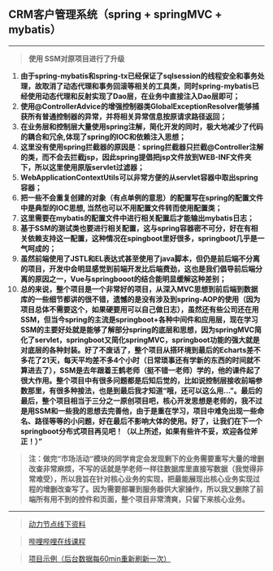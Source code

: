 ## CRM客户管理系统（**spring + springMVC + mybatis**）
***
> **使用 SSM对原项目进行了升级**
1. **由于spring-mybatis和spring-tx已经保证了sqlsession的线程安全和事务处理，故取消了动态代理和事务回滚等相关的工具类，同时spring-mybatis已经使用动态代理和反射实现了Dao层，在业务中直接注入Dao层即可；**
2. **使用@ControllerAdvice的增强控制器类GlobalExceptionResolver能够捕获所有普通控制器的异常，并将相关异常信息按原请求路径返回；**      
3. **在业务层和控制层大量使用spring注解，简化开发的同时，极大地减少了代码的耦合和冗余,体现了spring的IOC和依赖注入思想；**        
4. **这里没有使用spring拦截器的原因是：spring拦截器只拦截@Controller注解的类，而不会去拦截jsp，因此spring提倡把jsp文件放到WEB-INF文件夹下，所以这里使用原版servlet过滤器；**          
5. **WebApplicationContextUtils可以非常方便的从servlet容器中取出spring容器；**      
6. **把一些不会重复创建的对象（有点单例的意思）的配置写在spring的配置文件中是典型的IOC思想, 当然也可以不用配置文件转而使用配置类；**     
7. **这里需要在mybatis的配置文件中进行相关配置后才能输出mybatis日志；**
8. **基于SSM的测试类也要进行相关配置，这与spring容器密不可分，好在有相关依赖支持这一配置，这种情况在spingboot里好很多，springboot几乎是一气呵成的；**
9. **虽然前端使用了JSTL和EL表达式甚至使用了java脚本，但仍是前后端不分离的项目，开发中会明显感觉到前端开发比后端费劲，这也是我们倡导前后端分离的原因之一，Vue与springbooot的结合能明显缓解这种差别；**
10. **总的来说，整个项目是一个非常好的项目，从深入MVC思想到前后端到数据库的一些细节都讲的很不错，遗憾的是没有涉及到spring-AOP的使用（因为项目总体不需要这个，如果硬要用可以自己做日志），虽然还有些公司还在用SSM，但当今spring的主流是springboot+各种中间件和应用层，现在学习SSM的主要好处就是能够了解部分spring的底层和思想，因为springMVC简化了servlet，springboot又简化springMVC，springboot功能的强大就是对底层的各种封装。好了不废话了，整个项目从搭环境到最后的Echarts差不多花了21天，每天平均差不多4个小时（日常琐事还有学新的东西的时间就不算进去了），SSM是去年跟着王鹤老师（挺不错一老师）学的，他的课件起了很大作用。整个项目中有很多问题都是后知后觉的，比如说控制层接收前端参数那里，有很多种接法，也是到最后我才知道“哦，还可以这么用...”。最后的最后，整个项目相当于三分之一原创项目吧，核心开发思想是老师的，我不过是用SSM和一些我的思想去完善他，由于是重在学习，项目中难免出现一些命名、路径等等的小问题，好在最后不影响大体的使用。好了，让我们在下一个springboot分布式项目再见吧！（以上所述，如果有些许不妥，欢迎各位斧正！）”**
> **注：做完“市场活动“模块的同学肯定会发现剩下的业务需要重写大量的增删改查非常麻烦，不写的话就是学老师一样往数据库里直接写数据（我觉得非常难受），所以我旨在针对核心业务的实现，把最能展现出核心业务实现过程的增删改查写了。因为需要部署到服务器供大家操作，所以我又删除了前端所有用不到的控件和页面，整个项目非常清爽，只留下来核心业务。**
***
> [动力节点线下资料](http://www.bjpowernode.com/javavideo/124.html)

> [哔哩哔哩在线课程](https://www.bilibili.com/video/BV1fT4y1E7a6?from=search&seid=17945718129096207238)

> [项目示例（后台数据每60min重新刷新一次）](http://47.98.130.70:8081)
